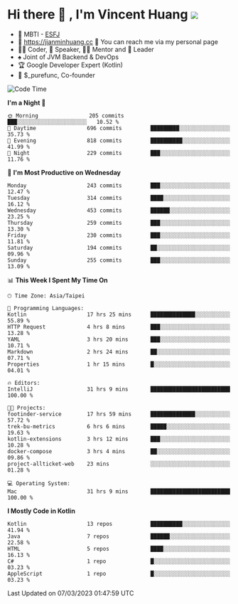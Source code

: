 # Hi there 👋 , I'm Vincent Huang ![](https://komarev.com/ghpvc/?username=Jian-Min-Huang)
- 👀 MBTI - [ESFJ](https://www.16personalities.com/esfj-personality)
- 💎 https://jianminhuang.cc 🙋 You can reach me via my personal page
- 👨‍💻 Coder, 🎤 Speaker, 👨‍🏫 Mentor and 🚀 Leader
- ♠️ Joint of JVM Backend & DevOps
- 🏆 Google Developer Expert (Kotlin)
- 💼 $_purefunc, Co-founder

<!--START_SECTION:waka-->
![Code Time](http://img.shields.io/badge/Code%20Time-1%2C690%20hrs-blue)

**I'm a Night 🦉** 

```text
🌞 Morning                205 commits         ███░░░░░░░░░░░░░░░░░░░░░░   10.52 % 
🌆 Daytime                696 commits         █████████░░░░░░░░░░░░░░░░   35.73 % 
🌃 Evening                818 commits         ██████████░░░░░░░░░░░░░░░   41.99 % 
🌙 Night                  229 commits         ███░░░░░░░░░░░░░░░░░░░░░░   11.76 % 
```
📅 **I'm Most Productive on Wednesday** 

```text
Monday                   243 commits         ███░░░░░░░░░░░░░░░░░░░░░░   12.47 % 
Tuesday                  314 commits         ████░░░░░░░░░░░░░░░░░░░░░   16.12 % 
Wednesday                453 commits         ██████░░░░░░░░░░░░░░░░░░░   23.25 % 
Thursday                 259 commits         ███░░░░░░░░░░░░░░░░░░░░░░   13.30 % 
Friday                   230 commits         ███░░░░░░░░░░░░░░░░░░░░░░   11.81 % 
Saturday                 194 commits         ██░░░░░░░░░░░░░░░░░░░░░░░   09.96 % 
Sunday                   255 commits         ███░░░░░░░░░░░░░░░░░░░░░░   13.09 % 
```


📊 **This Week I Spent My Time On** 

```text
🕑︎ Time Zone: Asia/Taipei

💬 Programming Languages: 
Kotlin                   17 hrs 25 mins      ██████████████░░░░░░░░░░░   55.89 % 
HTTP Request             4 hrs 8 mins        ███░░░░░░░░░░░░░░░░░░░░░░   13.28 % 
YAML                     3 hrs 20 mins       ███░░░░░░░░░░░░░░░░░░░░░░   10.71 % 
Markdown                 2 hrs 24 mins       ██░░░░░░░░░░░░░░░░░░░░░░░   07.71 % 
Properties               1 hr 15 mins        █░░░░░░░░░░░░░░░░░░░░░░░░   04.01 % 

🔥 Editors: 
IntelliJ                 31 hrs 9 mins       █████████████████████████   100.00 % 

🐱‍💻 Projects: 
footinder-service        17 hrs 59 mins      ██████████████░░░░░░░░░░░   57.72 % 
trek-bu-metrics          6 hrs 6 mins        █████░░░░░░░░░░░░░░░░░░░░   19.63 % 
kotlin-extensions        3 hrs 12 mins       ███░░░░░░░░░░░░░░░░░░░░░░   10.28 % 
docker-compose           3 hrs 4 mins        ██░░░░░░░░░░░░░░░░░░░░░░░   09.86 % 
project-allticket-web    23 mins             ░░░░░░░░░░░░░░░░░░░░░░░░░   01.28 % 

💻 Operating System: 
Mac                      31 hrs 9 mins       █████████████████████████   100.00 % 
```

**I Mostly Code in Kotlin** 

```text
Kotlin                   13 repos            ██████████░░░░░░░░░░░░░░░   41.94 % 
Java                     7 repos             ██████░░░░░░░░░░░░░░░░░░░   22.58 % 
HTML                     5 repos             ████░░░░░░░░░░░░░░░░░░░░░   16.13 % 
C#                       1 repo              █░░░░░░░░░░░░░░░░░░░░░░░░   03.23 % 
AppleScript              1 repo              █░░░░░░░░░░░░░░░░░░░░░░░░   03.23 % 
```




 Last Updated on 07/03/2023 01:47:59 UTC
<!--END_SECTION:waka-->
